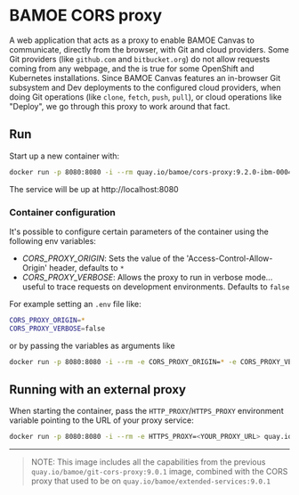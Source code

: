 # BAMOE CORS proxy

A web application that acts as a proxy to enable BAMOE Canvas to communicate, directly from the browser, with Git and cloud providers. Some Git providers (like `github.com` and `bitbucket.org`) do not allow requests coming from any webpage, and the is true for some OpenShift and Kubernetes installations. Since BAMOE Canvas features an in-browser Git subsystem and Dev deployments to the configured cloud providers, when doing Git operations (like `clone`, `fetch`, `push`, `pull`), or cloud operations like "Deploy", we go through this proxy to work around that fact.


## Run

Start up a new container with:

```bash
docker run -p 8080:8080 -i --rm quay.io/bamoe/cors-proxy:9.2.0-ibm-0004
```

The service will be up at http://localhost:8080

### Container configuration

It's possible to configure certain parameters of the container using the following env variables:

- _CORS_PROXY_ORIGIN_: Sets the value of the 'Access-Control-Allow-Origin' header, defaults to `*`
- _CORS_PROXY_VERBOSE_: Allows the proxy to run in verbose mode... useful to trace requests on development environments. Defaults to `false`

For example setting an `.env` file like:

```bash
CORS_PROXY_ORIGIN=*
CORS_PROXY_VERBOSE=false
```

or by passing the variables as arguments like

```bash
docker run -p 8080:8080 -i --rm -e CORS_PROXY_ORIGIN=* -e CORS_PROXY_VERBOSE=false quay.io/bamoe/cors-proxy:9.2.0-ibm-0004
```

## Running with an external proxy

When starting the container, pass the `HTTP_PROXY`/`HTTPS_PROXY` environment variable pointing to the URL of your proxy service:

```bash
docker run -p 8080:8080 -i --rm -e HTTPS_PROXY=<YOUR_PROXY_URL> quay.io/bamoe/cors-proxy:9.2.0-ibm-0004
```

---

> NOTE: This image includes all the capabilities from the previous `quay.io/bamoe/git-cors-proxy:9.0.1` image, combined with the CORS proxy that used to be on `quay.io/bamoe/extended-services:9.0.1`
